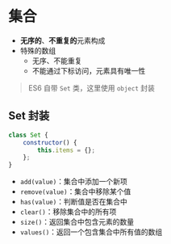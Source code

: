 # 集合

- **无序的**、**不重复的**元素构成
- 特殊的数组
  - 无序、不能重复
  - 不能通过下标访问，元素具有唯一性

> ES6 自带 `Set` 类，这里使用 `object` 封装

## Set 封装

```javascript
class Set {
    constructor() {
        this.items = {};
    };
}
```

- `add(value)`：集合中添加一个新项
- `remove(value)`：集合中移除某个值
- `has(value)`：判断值是否在集合中
- `clear()`：移除集合中的所有项
- `size()`：返回集合中包含元素的数量
- `values()`：返回一个包含集合中所有值的数组

